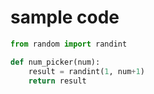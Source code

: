 # sample code

```python
from random import randint

def num_picker(num):
    result = randint(1, num+1)
    return result
```

